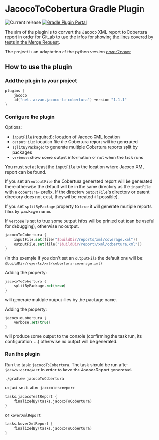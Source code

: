 # JacocoToCobertura Gradle Plugin

![Current release](https://img.shields.io/github/v/release/razvn/jacoco-to-cobertura-gradle-plugin)
[![Gradle Plugin Portal](https://img.shields.io/badge/Gradle-v1.1.1-blue.svg)](https://plugins.gradle.org/plugin/net.razvan.jacoco-to-cobertura)

The aim of the plugin is to convert the Jacoco XML report to Cobertura report in order for GitLab to use the infos 
for [showing the lines covered by tests in the Merge Request](https://docs.gitlab.com/ee/ci/testing/test_coverage_visualization.html).

The project is an adaptation of the python version [cover2cover](https://github.com/rix0rrr/cover2cover).

## How to use the plugin

### Add the plugin to your project
```kotlin
plugins {
    jacoco
    id("net.razvan.jacoco-to-cobertura") version "1.1.1"
}
```

### Configure the plugin

Options:
- `inputFile` (required): location of Jacoco XML location
- `outputFile`: location file the Cobertura report will be generated
- `splitByPackage`: to generate multiple Cobertura reports split by packages
- `verbose`: show some output information or not when the task runs

You must set at least the `inputFile` to the location where Jacoco XML report can be found.

If you set an `outoutFile` the Cobertura generated report will be generated there otherwise the default will be in the 
same directory as the `inputFile` with a `cobertura-` prefix. 
If the directory `outputFile`'s directory or parent directory does not exist, they wil be created (if possible).

If you set `splitByPackage` property to `true` it will generate multiple reports files by package name.

If `verbose` is set to true some output infos will be printed out (can be useful for debugging), otherwise no output.

```kotlin
jacocoToCobertura {
    inputFile.set(file("$buildDir/reports/xml/coverage.xml"))
    outputFile.set(file("$buildDir/reports/xml/cobertura.xml"))
}
```
(in this exemple if you don't set an `outputFile` the default one will be: `$buildDir/reports/xml/cobertura-coverage.xml`)

Adding the property:
```kotlin
jacocoToCobertura {
    splitByPackage.set(true)
}
```
will generate multiple output files by the package name.

Adding the property:
```kotlin
jacocoToCobertura {
    verbose.set(true)
}
```
will produce some output to the console (confirming the task run, its configuration, ...) otherwise no output will be generated.

### Run the plugin
Run the task: `jacocoToCobertura`. The task should be run after `jacocoTestReport` in order to have the JacocoReport generated.
```shell
./gradlew jacocoToCobertura
```

or just set it after `jacocoTestReport`
```kotlin
tasks.jacocoTestReport {
    finalizedBy(tasks.jacocoToCobertura)
}
```
or `koverXmlReport`
```kotlin
tasks.koverXmlReport {
    finalizedBy(tasks.jacocoToCobertura)
}
```

